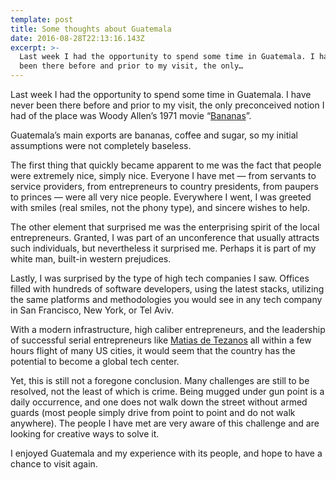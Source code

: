 ```yaml
---
template: post
title: Some thoughts about Guatemala
date: 2016-08-28T22:13:16.143Z
excerpt: >-
  Last week I had the opportunity to spend some time in Guatemala. I have never
  been there before and prior to my visit, the only…
---
```

Last week I had the opportunity to spend some time in Guatemala. I have never been there before and prior to my visit, the only preconceived notion I had of the place was Woody Allen’s 1971 movie “[Bananas](https://www.youtube.com/watch?v=Kqsda-1h_y8)”.

Guatemala’s main exports are bananas, coffee and sugar, so my initial assumptions were not completely baseless.

The first thing that quickly became apparent to me was the fact that people were extremely nice, simply nice. Everyone I have met — from servants to service providers, from entrepreneurs to country presidents, from paupers to princes — were all very nice people. Everywhere I went, I was greeted with smiles (real smiles, not the phony type), and sincere wishes to help.

The other element that surprised me was the enterprising spirit of the local entrepreneurs. Granted, I was part of an unconference that usually attracts such individuals, but nevertheless it surprised me. Perhaps it is part of my white man, built-in western prejudices.

Lastly, I was surprised by the type of high tech companies I saw. Offices filled with hundreds of software developers, using the latest stacks, utilizing the same platforms and methodologies you would see in any tech company in San Francisco, New York, or Tel Aviv.

With a modern infrastructure, high caliber entrepreneurs, and the leadership of successful serial entrepreneurs like [Matias de Tezanos](https://twitter.com/TwoCentz) all within a few hours flight of many US cities, it would seem that the country has the potential to become a global tech center.

Yet, this is still not a foregone conclusion. Many challenges are still to be resolved, not the least of which is crime. Being mugged under gun point is a daily occurrence, and one does not walk down the street without armed guards (most people simply drive from point to point and do not walk anywhere). The people I have met are very aware of this challenge and are looking for creative ways to solve it.

I enjoyed Guatemala and my experience with its people, and hope to have a chance to visit again.
